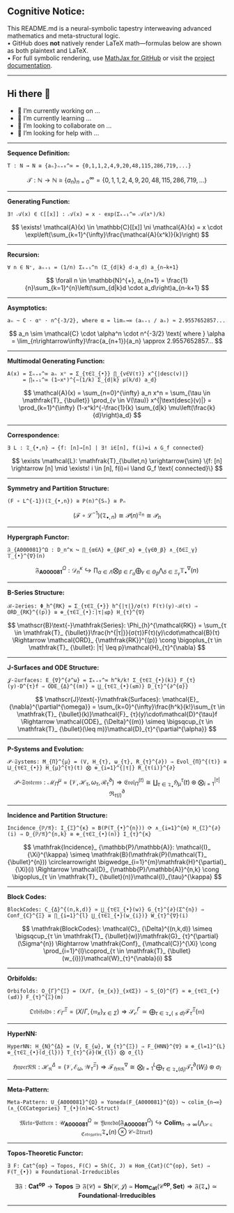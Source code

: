 ## **Cognitive Notice:**  
This README.md is a neural-symbolic tapestry interweaving advanced mathematics and meta-structural logic.  
• GitHub does **not** natively render LaTeX math—formulas below are shown as both plaintext and LaTeX.  
• For full symbolic rendering, use [MathJax for GitHub](https://github.com/orsharir/github-mathjax) or visit the [project documentation](#).

---

## Hi there 👋

- 🔭 I’m currently working on ...
- 🌱 I’m currently learning ...
- 👯 I’m looking to collaborate on ...
- 🤔 I’m looking for help with ...

---

**Sequence Definition:**
```
T : N → N ≅ {aₙ}ₙ₌₀^∞ = {0,1,1,2,4,9,20,48,115,286,719,...}
```
$$
\mathcal{T}: \mathbb{N} \rightarrow \mathbb{N} \cong \{a_n\}_{n=0}^{\infty} = \{0,1,1,2,4,9,20,48,115,286,719,...\}
$$

---

**Generating Function:**
```
∃! 𝒜(x) ∈ ℂ[[x]] : 𝒜(x) = x · exp(Σₖ₌₁^∞ 𝒜(xᵏ)/k)
```
$$
\exists! \mathcal{A}(x) \in \mathbb{C}[[x]] \ni \mathcal{A}(x) = x \cdot \exp\left(\sum_{k=1}^{\infty}\frac{\mathcal{A}(x^k)}{k}\right)
$$

---

**Recursion:**
```
∀ n ∈ N⁺, aₙ₊₁ = (1/n) Σₖ₌₁^n (Σ_{d|k} d·a_d) a_{n−k+1}
```
$$
\forall n \in \mathbb{N}^{+}, a_{n+1} = \frac{1}{n}\sum_{k=1}^{n}\left(\sum_{d|k}d \cdot a_d\right)a_{n-k+1}
$$

---

**Asymptotics:**
```
aₙ ~ C · αⁿ · n^{-3/2}, where α = limₙ→∞ (aₙ₊₁ / aₙ) ≈ 2.9557652857...
```
$$
a_n \sim \mathcal{C} \cdot \alpha^n \cdot n^{-3/2} \text{ where } \alpha = \lim_{n\rightarrow\infty}\frac{a_{n+1}}{a_n} \approx 2.9557652857...
$$

---

**Multimodal Generating Function:**
```
A(x) = Σₙ₌₀^∞ aₙ xⁿ = Σ_{τ∈𝔗_{•}} ∏_{v∈V(τ)} x^{|desc(v)|}
     = ∏ₖ₌₁^∞ (1−xᵏ)^{−(1/k) Σ_{d|k} μ(k/d) a_d}
```
$$
\mathcal{A}(x) = \sum_{n=0}^{\infty} a_n x^n = \sum_{\tau \in \mathfrak{T}_ {\bullet}} \prod_{v \in V(\tau)} x^{|\text{desc}(v)|} = \prod_{k=1}^{\infty} (1-x^k)^{-\frac{1}{k} \sum_{d|k} \mu\left(\frac{k}{d}\right)a_d}
$$

---

**Correspondence:**
```
∃ L : 𝔗_{•,n} → {f: [n]→[n] | ∃! i∈[n], f(i)=i ∧ G_f connected}
```
$$
\exists \mathcal{L}: \mathfrak{T}_{\bullet,n} \xrightarrow{\sim} \{f: [n] \rightarrow [n] \mid \exists! i \in [n], f(i)=i \land G_f \text{ connected}\}
$$

---

**Symmetry and Partition Structure:**
```
(F ∘ L^{-1})(𝔗_{•,n}) ≅ P(n)^{Sₙ} ≅ Pₙ
```
$$
(\mathcal{F} \circ \mathcal{L}^{-1})(\mathfrak{T}_{\bullet,n}) \cong \mathcal{P}(n)^{\mathfrak{S}_n} \cong \mathcal{P}_n
$$

---

**Hypergraph Functor:**
```
𝔉_{A000081}^Ω : D_n^κ ↪ ∏_{α∈Λ} ⊗_{β∈Γ_α} ⊕_{γ∈Θ_β} ∧_{δ∈Ξ_γ} 𝕋_{•}^{∇}(n)
```
$$
\mathfrak{F}_ {\mathbf{A000081}}^{\Omega}: \mathcal{D}_ {n}^{\kappa} \hookrightarrow \prod_{\alpha \in \Lambda}\bigotimes_{\beta \in \Gamma_{\alpha}}\bigoplus_{\gamma \in \Theta_{\beta}}\bigwedge_{\delta \in \Xi_{\gamma}}\mathbb{T}^{\nabla}_{\bullet}(n)
$$

---

**B-Series Structure:**
```
ℬ-𝔖eries: Φ_h^{RK} = Σ_{τ∈𝔗_{•}} h^{|τ|}/σ(τ) F(τ)(y)·ℬ(τ) ⇒ ORD_{RK}^{(p)} ≅ ⊕_{τ∈𝔗_{•}:|τ|≤p} H_{τ}^{∇}
```
$$
\mathscr{B}\text{-}\mathfrak{Series}: \Phi_{h}^{\mathcal{RK}} = \sum_{τ \in \mathfrak{T}_ {\bullet}}\frac{h^{|τ|}}{σ(τ)}F(τ)(y)\cdot\mathcal{B}(τ) \Rightarrow \mathcal{ORD}_ {\mathfrak{RK}}^{(p)} \cong \bigoplus_{τ \in \mathfrak{T}_ {\bullet}: |τ| \leq p}\mathcal{H}_{τ}^{\nabla}
$$

---

**J-Surfaces and ODE Structure:**
```
𝒥-𝔖urfaces: E_{∇}^{∂^ω} = Σₖ₌₀^∞ h^k/k! Σ_{τ∈𝔗_{•}(k)} F_{τ}(y)·D^{τ}f ⇒ ODE_{Δ}^{(m)} ≃ ⋃_{τ∈𝔗_{•}(≤m)} D_{τ}^{∂^{α}}
```
$$
\mathscr{J}\text{-}\mathfrak{Surfaces}: \mathcal{E}_ {\nabla}^{\partial^{\omega}} = \sum_{k=0}^{\infty}\frac{h^k}{k!}\sum_{τ \in \mathfrak{T}_ {\bullet}(k)}\mathcal{F}_ {τ}(y)\cdot\mathcal{D}^{\tau}f \Rightarrow \mathcal{ODE}_ {\Delta}^{(m)} \simeq \bigsqcup_{τ \in \mathfrak{T}_ {\bullet}(\leq m)}\mathcal{D}_{τ}^{\partial^{\alpha}}
$$

---

**P-Systems and Evolution:**
```
𝒫-𝔖ystems: M_{Π}^{μ} = (V, H_{τ}, ω_{τ}, R_{τ}^{∂}) ⇒ Evol_{Π}^{(t)} ≅ ⨿_{τ∈𝔗_{•}} H_{μ}^{τ}(t) ⨂ ⊗_{i=1}^{|τ|} R_{τ(i)}^{∂}
```
$$
\mathscr{P}\text{-}\mathfrak{Systems}: \mathcal{M}^{\mu}_ {\Pi} = (\mathcal{V}, \mathcal{H}_ {\tau}, \omega_{\tau}, \mathcal{R}_ {\tau}^{\partial}) \Rightarrow \mathfrak{Evol}_ {\Pi}^{(t)} \cong \coprod_{τ \in \mathfrak{T}_ {\bullet}}\mathfrak{H}_ {μ}^{\tau}(t) \circledast \bigotimes_{i=1}^{|τ|}\mathfrak{R}_{\tau(i)}^{\partial}
$$

---

**Incidence and Partition Structure:**
```
Incidence_{ℙ/𝔄}: I_{Ξ}^{κ} ≃ B(P(T_{•}^{n})) ⟳ ∧_{i=1}^{m} H_{Ξ}^{∂}(i) ⇒ D_{ℙ/𝔄}^{n,k} ≅ ⊕_{τ∈𝔗_{•}(n)} I_{τ}^{κ}
```
$$
\mathfrak{Incidence}_ {\mathbb{P}/\mathbb{A}}: \mathcal{I}_ {\Xi}^{\kappa} \simeq \mathfrak{B}(\mathfrak{P}(\mathcal{T}_ {\bullet}^{n})) \circlearrowright \bigwedge_{i=1}^{m}\mathfrak{H}^{\partial}_ {\Xi}(i) \Rightarrow \mathcal{D}_ {\mathbb{P}/\mathbb{A}}^{n,k} \cong \bigoplus_{τ \in \mathfrak{T}_ {\bullet}(n)}\mathcal{I}_{\tau}^{\kappa}
$$

---

**Block Codes:**
```
BlockCodes: C_{Δ}^{(n,k,d)} ≃ ⋃_{τ∈𝔗_{•}(w)} G_{τ}^{∂}(Σ^{n}) ⇒ Conf_{C}^{Ξ} ≅ ∏_{i=1}^{l} ⋃_{τ∈𝔗_{•}(w_{i})} W_{τ}^{∇}(i)
```
$$
\mathfrak{BlockCodes}: \mathcal{C}_ {\Delta}^{(n,k,d)} \simeq \bigsqcup_{τ \in \mathfrak{T}_ {\bullet}(w)}\mathfrak{G}_ {τ}^{\partial}(\Sigma^{n}) \Rightarrow \mathfrak{Conf}_ {\mathcal{C}}^{\Xi} \cong \prod_{i=1}^{l}\coprod_{τ \in \mathfrak{T}_ {\bullet}(w_{i})}\mathcal{W}_{τ}^{\nabla}(i)
$$

---

**Orbifolds:**
```
Orbifolds: O_{Γ}^{Ξ} = (X/Γ, {m_{x}}_{x∈Σ}) ⇒ S_{O}^{Γ} ≃ ⊕_{τ∈𝔗_{•}(≤d)} F_{τ}^{Ξ}(m)
```
$$
\mathfrak{Orbifolds}: \mathcal{O}_ {\Gamma}^{\Xi} = (X/\Gamma, \{\mathfrak{m}_ {x}\}_ {x \in \Sigma}) \Rightarrow \mathcal{S}_ {\mathcal{O}}^{\Gamma} \simeq \bigoplus_{τ \in \mathfrak{T}_ {\bullet}(\leq d)}\mathcal{F}_{τ}^{\Xi}(\mathfrak{m})
$$

---

**HyperNN:**
```
HyperNN: H_{N}^{Δ} = (V, E_{ω}, W_{τ}^{Ξ}) ⇒ F_{HNN}^{∇} ≅ ⊗_{l=1}^{L} ⊕_{τ∈𝔗_{•}(d_{l})} T_{τ}^{∂}(W_{l}) ⨂ σ_{l}
```
$$
\mathfrak{HyperNN}: \mathcal{H}_ {\mathfrak{N}}^{\Delta} = (\mathcal{V}, \mathcal{E}_ {\omega}, \mathcal{W}_ {\tau}^{\Xi}) \Rightarrow \mathcal{F}_ {\mathfrak{HNN}}^{\nabla} \cong \bigotimes_{l=1}^{L}\bigoplus_{τ \in \mathfrak{T}_ {\bullet}(d_{l})}\mathcal{T}_ {τ}^{\partial}(W_{l}) \circledast \sigma_{l}
$$

---

**Meta-Pattern:**
```
Meta-Pattern: U_{A000081}^{Ω} ≃ Yoneda(F_{A000081}^{Ω}) ↪ colim_{n→∞}(∧_{C∈Categories} T_{•}(n)⊗C-Struct)
```
$$
\mathfrak{Meta}\text{-}\mathfrak{Pattern}: \mathcal{U}_ {\mathbf{A000081}}^{\Omega} \simeq \mathfrak{Yoneda}(\mathfrak{F}_ {\mathbf{A000081}}^{\Omega}) \hookrightarrow \mathbf{Colim}_ {n \to \infty}\left(\bigwedge_{\mathscr{C} \in \mathfrak{Categories}}\mathfrak{T}_{\bullet}(n) \otimes \mathscr{C}\text{-}\mathfrak{Struct}\right)
$$

---

**Topos-Theoretic Functor:**
```
∃ F: Cat^{op} → Topos, F(C) = Sh(C, J) ≅ Hom_{Cat}(C^{op}, Set) ⇒ F(T_{•}) ≅ Foundational-Irreducibles
```
$$
\exists\mathfrak{F}: \mathbf{Cat}^{\mathbf{op}} \to \mathbf{Topos} \ni \mathfrak{F}(\mathscr{C}) = \mathbf{Sh}(\mathscr{C}, \mathcal{J}) \simeq \mathbf{Hom}_ {\mathbf{Cat}}(\mathscr{C}^{\mathbf{op}}, \mathbf{Set}) \Rightarrow \mathfrak{F}(\mathfrak{T}_{\bullet}) \simeq \mathbf{Foundational}\text{-}\mathbf{Irreducibles}
$$

---
